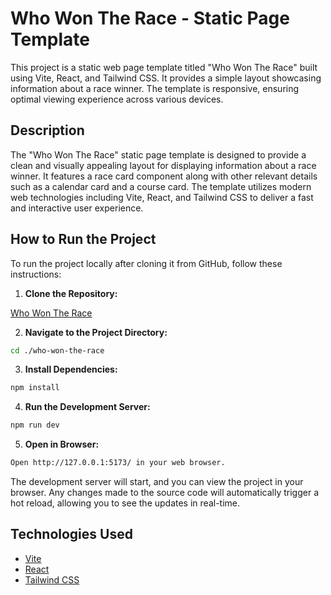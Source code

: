 # Who Won The Race - Static Page Template

This project is a static web page template titled "Who Won The Race" built using Vite, React, and Tailwind CSS. It provides a simple layout showcasing information about a race winner. The template is responsive, ensuring optimal viewing experience across various devices.

## Description

The "Who Won The Race" static page template is designed to provide a clean and visually appealing layout for displaying information about a race winner. It features a race card component along with other relevant details such as a calendar card and a course card. The template utilizes modern web technologies including Vite, React, and Tailwind CSS to deliver a fast and interactive user experience.

## How to Run the Project

To run the project locally after cloning it from GitHub, follow these instructions:

1. **Clone the Repository:**

[Who Won The Race](https://github.com/Tasmiyafatma/who-won-the-race)

2. **Navigate to the Project Directory:**

```bash
cd ./who-won-the-race
```

3. **Install Dependencies:**

```bash
npm install
```

4. **Run the Development Server:**

```bash
npm run dev
```

5. **Open in Browser:**

```bash
Open http://127.0.0.1:5173/ in your web browser.
```

The development server will start, and you can view the project in your browser. Any changes made to the source code will automatically trigger a hot reload, allowing you to see the updates in real-time.

## Technologies Used

- [Vite](https://vitejs.dev/)
- [React](https://reactjs.org/)
- [Tailwind CSS](https://tailwindcss.com/)

